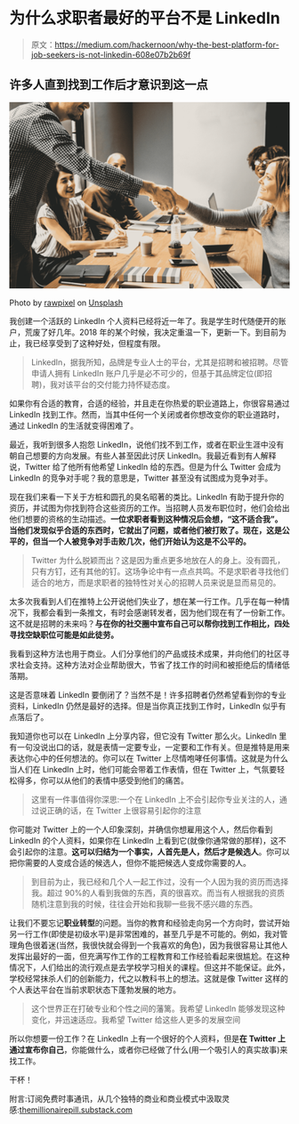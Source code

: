 # 为什么求职者最好的平台不是 LinkedIn

> 原文：<https://medium.com/hackernoon/why-the-best-platform-for-job-seekers-is-not-linkedin-608e07b2b69f>

## 许多人直到找到工作后才意识到这一点

![](img/4a3d143007e5c9713d6676a4db0bddd5.png)

Photo by [rawpixel](https://unsplash.com/@rawpixel?utm_source=medium&utm_medium=referral) on [Unsplash](https://unsplash.com?utm_source=medium&utm_medium=referral)

我创建一个活跃的 LinkedIn 个人资料已经将近一年了。我是学生时代随便开的账户，荒废了好几年。2018 年的某个时候，我决定重温一下，更新一下。到目前为止，我已经享受到了这种好处，但程度有限。

> LinkedIn，据我所知，品牌是专业人士的平台，尤其是招聘和被招聘。尽管申请人拥有 LinkedIn 账户几乎是必不可少的，但基于其品牌定位(即招聘)，我对该平台的交付能力持怀疑态度。

如果你有合适的教育，合适的经验，并且走在你热爱的职业道路上，你很容易通过 LinkedIn 找到工作。然而，当其中任何一个关闭或者你想改变你的职业道路时，通过 LinkedIn 的生活就变得困难了。

最近，我听到很多人抱怨 LinkedIn，说他们找不到工作，或者在职业生涯中没有朝自己想要的方向发展。有些人甚至因此讨厌 LinkedIn。我最近看到有人解释说，Twitter 给了他所有他希望 LinkedIn 给的东西。但是为什么 Twitter 会成为 LinkedIn 的竞争对手呢？我的意思是，Twitter 甚至没有试图成为竞争对手。

现在我们来看一下关于方桩和圆孔的臭名昭著的类比。LinkedIn 有助于提升你的资历，并试图为你找到符合这些资历的工作。当招聘人员发布职位时，他们会给出他们想要的资格的生动描述。**一位求职者看到这种情况后会想，“这不适合我”。当他们发现似乎合适的东西时，它就出了问题，或者他们被打败了。现在，这是公平的，但当一个人被竞争对手击败几次，他们开始认为这是不公平的。**

> Twitter 为什么脱颖而出？这是因为重点更多地放在人的身上。没有圆孔，只有方钉，还有其他的钉。这场争论中有一点点共鸣。不是求职者寻找他们适合的地方，而是求职者的独特性对关心的招聘人员来说是显而易见的。

太多次我看到人们在推特上公开说他们失业了，想在某一行工作。几乎在每一种情况下，我都会看到一条推文，有时会感谢转发者，因为他们现在有了一份新工作。这不就是招聘的未来吗？**与在你的社交圈中宣布自己可以帮你找到工作相比，四处寻找空缺职位可能是如此徒劳。**

我看到这种方法也用于商业。人们分享他们的产品或技术成果，并向他们的社区寻求社会支持。这种方法对企业帮助很大，节省了找工作的时间和被拒绝后的情绪低落期。

这是否意味着 LinkedIn 要倒闭了？当然不是！许多招聘者仍然希望看到你的专业资料，LinkedIn 仍然是最好的选择。但是当你真正找到工作时，LinkedIn 似乎有点落后了。

我知道你也可以在 LinkedIn 上分享内容，但它没有 Twitter 那么火。LinkedIn 里有一句没说出口的话，就是表情一定要专业，一定要和工作有关。但是推特是用来表达你心中的任何想法的。你可以在 Twitter 上尽情咆哮任何事情。这就是为什么当人们在 LinkedIn 上时，他们可能会带着工作表情，但在 Twitter 上，气氛要轻松得多，你可以从他们的表情中感受到他们的痛苦。

> 这里有一件事值得你深思:一个在 LinkedIn 上不会引起你专业关注的人，通过说正确的话，在 Twitter 上很容易引起你的注意

你可能对 Twitter 上的一个人印象深刻，并确信你想雇用这个人，然后你看到 LinkedIn 的个人资料，如果你在 LinkedIn 上看到它(就像你通常做的那样)，这不会引起你的注意。**这可以归结为一个事实，人首先是人，然后才是候选人**。你可以把你需要的人变成合适的候选人，但你不能把候选人变成你需要的人。

> 到目前为止，我已经和几个人一起工作过，没有一个人因为我的资历而选择我。超过 90%的人看到我做的东西，真的很喜欢。而当有人根据我的资质随机注意到我的时候，往往会开始和我聊一些我不感兴趣的东西。

让我们不要忘记**职业转型**的问题。当你的教育和经验走向另一个方向时，尝试开始另一行工作(即使是初级水平)是非常困难的，甚至几乎是不可能的。例如，我对管理角色很着迷(当然，我很快就会得到一个我喜欢的角色)，因为我很容易让其他人发挥出最好的一面，但充满写作工作的工程教育和工作经验看起来很尴尬。在这种情况下，人们给出的流行观点是去学校学习相关的课程。但这并不能保证。此外，学校经常抹杀人们的创新能力，代之以教科书上的想法。这就是像 Twitter 这样的个人表达平台在当前求职状态下蓬勃发展的地方。

> 这个世界正在打破专业和个性之间的藩篱。我希望 LinkedIn 能够发现这种变化，并迅速适应。我希望 Twitter 给这些人更多的发展空间

所以你想要一份工作？在 LinkedIn 上有一个很好的个人资料，但是**在 Twitter 上通过宣布你自己**，你能做什么，或者你已经做了什么(用一个吸引人的真实故事)来找工作。

干杯！

附言:订阅免费时事通讯，从几个独特的商业和商业模式中汲取灵感:[themillionairepill.substack.com](https://themillionairepill.substack.com/)